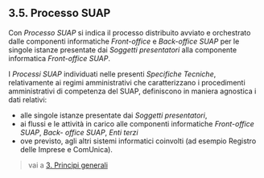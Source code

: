 ## 3.5. Processo SUAP

Con *Processo SUAP* si indica il processo distribuito avviato e orchestrato dalle componenti informatiche *Front-office* e *Back-office SUAP* per le singole istanze presentate dai *Soggetti presentatori* alla componente informatica *Front-office SUAP*.

I *Processi SUAP* individuati nelle presenti *Specifiche Tecniche*, relativamente ai regimi amministrativi che caratterizzano i procedimenti amministrativi di competenza del SUAP, definiscono in maniera agnostica i dati relativi:

- alle singole istanze presentate dai *Soggetti presentatori*,
- ai flussi e le attività in carico alle componenti informatiche *Front-office SUAP*, *Back- office SUAP*, *Enti terzi*
- ove previsto, agli altri sistemi informatici coinvolti (ad esempio Registro delle Imprese e ComUnica).

> vai a [3. Principi generali](03.md)
